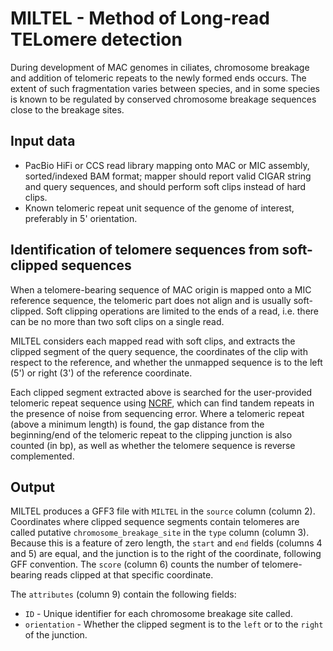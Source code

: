 MILTEL - Method of Long-read TELomere detection
===============================================

During development of MAC genomes in ciliates, chromosome breakage and addition
of telomeric repeats to the newly formed ends occurs. The extent of such
fragmentation varies between species, and in some species is known to be
regulated by conserved chromosome breakage sequences close to the breakage
sites.


Input data
----------

 * PacBio HiFi or CCS read library mapping onto MAC or MIC assembly,
   sorted/indexed BAM format; mapper should report valid CIGAR string and query
   sequences, and should perform soft clips instead of hard clips.
 * Known telomeric repeat unit sequence of the genome of interest, preferably in
   5' orientation.


Identification of telomere sequences from soft-clipped sequences
----------------------------------------------------------------

When a telomere-bearing sequence of MAC origin is mapped onto a MIC reference
sequence, the telomeric part does not align and is usually soft-clipped. Soft
clipping operations are limited to the ends of a read, i.e. there can be no more
than two soft clips on a single read.

MILTEL considers each mapped read with soft clips, and extracts the clipped
segment of the query sequence, the coordinates of the clip with respect to the
reference, and whether the unmapped sequence is to the left (5') or right (3')
of the reference coordinate.

Each clipped segment extracted above is searched for the user-provided telomeric
repeat sequence using
[NCRF](https://github.com/makovalab-psu/NoiseCancellingRepeatFinder/), which can
find tandem repeats in the presence of noise from sequencing error. Where a
telomeric repeat (above a minimum length) is found, the gap distance from the
beginning/end of the telomeric repeat to the clipping junction is also counted
(in bp), as well as whether the telomere sequence is reverse complemented.


Output
------

MILTEL produces a GFF3 file with `MILTEL` in the `source` column (column 2).
Coordinates where clipped sequence segments contain telomeres are called
putative `chromosome_breakage_site` in the `type` column (column 3). Because
this is a feature of zero length, the `start` and `end` fields (columns 4 and 5)
are equal, and the junction is to the right of the coordinate, following GFF
convention. The `score` (column 6) counts the number of telomere-bearing reads
clipped at that specific coordinate.

The `attributes` (column 9) contain the following fields:

 * `ID` - Unique identifier for each chromosome breakage site called.
 * `orientation` - Whether the clipped segment is to the `left` or to the
     `right` of the junction.
<!-- not yet implemented properly
 * `telomere_sense` - Consensus (majority rule) on whether the clipped telomere
     sequences are sense (`+`) or reverse complement (`-`) of the supplied
     repeat unit sequence.
 * `telomere_gap_average` - Mean gap distance between beginning of telomeric
     repeats and the clipping junction.
 * `telomere_senses` - String reporting the telomere sense orientations when
     there is more than one read clipped at that coordinate. For example, if
     there are 2 reads with `+` and 1 read with `-`, then the string is
     `telomere_senses=2*+ 1*-`.
 * `telomere_gaps` - String reporting the gap distances for each clipped read.
     For example if there were 2 reads with gap 0 and one with gap 4, then the
     string is `telomere_gaps=0*2 4*1`
 * `match_coverage` - Number of reads spanning this coordinate with an `M`
     operation.
-->
